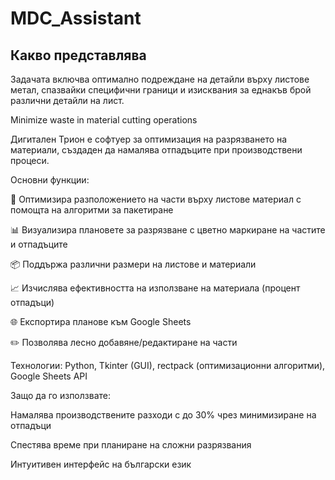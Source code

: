 # MDC_Assistant

##  Какво представлява
Задачата включва оптимално подреждане на детайли върху листове метал, спазвайки специфични граници и изисквания за еднакъв брой различни детайли на лист. 

Minimize waste in material cutting operations

Дигитален Трион е софтуер за оптимизация на разрязването на материали, създаден да намалява отпадъците при производствени процеси.

Основни функции:

📐 Оптимизира разположението на части върху листове материал с помощта на алгоритми за пакетиране

📊 Визуализира плановете за разрязване с цветно маркиране на частите и отпадъците

📦 Поддържа различни размери на листове и материали

📈 Изчислява ефективността на използване на материала (процент отпадъци)

🌐 Експортира планове към Google Sheets

✏️ Позволява лесно добавяне/редактиране на части

Технологии: Python, Tkinter (GUI), rectpack (оптимизационни алгоритми), Google Sheets API

Защо да го използвате:

Намалява производствените разходи с до 30% чрез минимизиране на отпадъци

Спестява време при планиране на сложни разрязвания

Интуитивен интерфейс на български език
